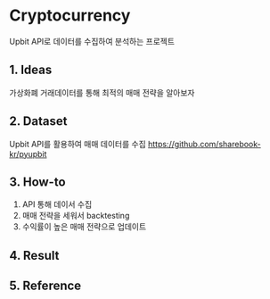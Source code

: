 # Cryptocurrency
Upbit API로 데이터를 수집하여 분석하는 프로젝트

## 1. Ideas
가상화폐 거래데이터를 통해 최적의 매매 전략을 알아보자


## 2. Dataset
Upbit API를 활용하여 매매 데이터를 수집
https://github.com/sharebook-kr/pyupbit

## 3. How-to
1. API 통해 데이서 수집
2. 매매 전략을 세워서 backtesting
3. 수익률이 높은 매매 전략으로 업데이트

## 4. Result

## 5. Reference

